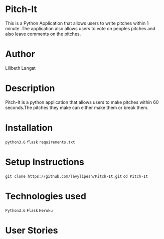 # Pitch-It
This is a Python Application that allows users to write pitches within 1 minute .The application also allows users to vote on peoples pitches and also leave comments on the pitches.
# Author
Lilibeth Langat
# Description
Pitch-It is a python application that allows users to make pitches within 60 seconds.The pitches they make can either make them or break them.
# Installation
```python3.6```
```flask```
```requirements.txt```
# Setup Instructions
```git clone https://github.com/lavylipesh/Pitch-It.git```
```cd Pitch-It```
# Technologies used
```Python3.6```
```Flask```
```Heroku```
# User Stories
>
